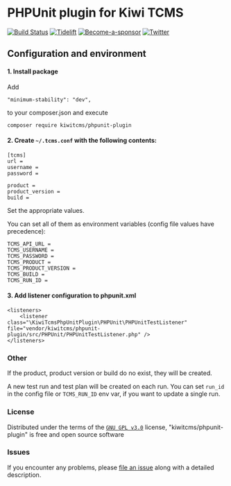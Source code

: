 # PHPUnit plugin for Kiwi TCMS

[![Build Status](https://travis-ci.org/kiwitcms/phpunit-plugin.svg?branch=master)](https://travis-ci.org/kiwitcms/phpunit-plugin)
[![Tidelift](https://tidelift.com/badges/package/packagist/kiwitcms%2Fphpunit-plugin)](https://tidelift.com/subscription/pkg/packagist-kiwitcms-phpunit-plugin?utm_source=packagist-kiwitcms-phpunit-plugin&utm_medium=github&utm_campaign=readme)
[![Become-a-sponsor](https://opencollective.com/kiwitcms/tiers/sponsor/badge.svg?label=sponsors&color=brightgreen)](https://opencollective.com/kiwitcms#contributors)
[![Twitter](https://img.shields.io/twitter/follow/KiwiTCMS.svg)](https://twitter.com/KiwiTCMS)

## Configuration and environment

#### 1. Install package
Add
```
"minimum-stability": "dev",
```
to your composer.json and execute

```
composer require kiwitcms/phpunit-plugin
```

#### 2. Create `~/.tcms.conf` with the following contents:

```
[tcms]
url =
username =
password =

product =
product_version =
build =

```

Set the appropriate values.

You can set all of them as environment variables (config file values have precedence):

```
TCMS_API_URL =
TCMS_USERNAME =
TCMS_PASSWORD =
TCMS_PRODUCT =
TCMS_PRODUCT_VERSION =
TCMS_BUILD =
TCMS_RUN_ID =
```

#### 3. Add listener configuration to phpunit.xml

```
<listeners>
    <listener class="\KiwiTcmsPhpUnitPlugin\PHPUnit\PHPUnitTestListener" file="vendor/kiwitcms/phpunit-plugin/src/PHPUnit/PHPUnitTestListener.php" />
</listeners>
```

### Other

If the product, product version or build do no exist, they will be created.

A new test run and test plan will be created on each run. You can set `run_id` in the config file or `TCMS_RUN_ID` env var, if you want to update a single run.

### License

Distributed under the terms of the [`GNU GPL v3.0`](http://www.gnu.org/licenses/gpl-3.0.txt) license, "kiwitcms/phpunit-plugin" is free and open source software


### Issues

If you encounter any problems, please [file an issue](https://github.com/kiwitcms/phpunit-plugin/issues) along with a detailed description.

